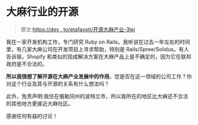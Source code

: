 # 大麻行业的开源

> 原文:[https://dev . to/etafavoti/开源大麻产业-3lej](https://dev.to/etafavoti/open-source-in-the-cannabis-industry-3lej)

我在一家开发机构工作，专门研究 Ruby on Rails。我听说在过去一年左右的时间里，有几家大麻公司在开发项目上寻求帮助，特别是 Rails/Spree/Solidus。有人告诉我，Shopify 和类似的现成解决方案在大麻产品上是不确定的，因为它在联邦政府是不合法的。

**所以我很想了解开源在大麻产业发展中的作用**。您是否在这一领域的公司工作？你对这个行业及其与开源的关系有什么想法吗？

此外，免责声明:我住在俄勒冈州的波特兰市，所以我所在的地区比大麻还不合法的其他地方更接近大麻社区。

感谢任何有益的讨论！